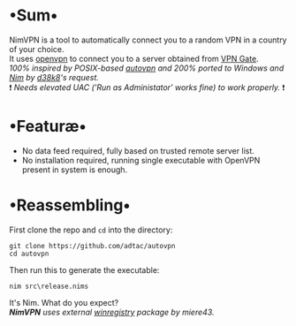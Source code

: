 # •Sum•
NimVPN is a tool to automatically connect you to a random VPN in a country of your choice.  
It uses [openvpn](https://github.com/OpenVPN/openvpn) to connect you to a server obtained from [VPN Gate](http://www.vpngate.net/en/).  
_100% inspired by POSIX-based [autovpn](https://github.com/adtac/autovpn) and 200% ported to Windows and [Nim](http://nim-lang.org) by [d38k8](https://github.com/d38k8)'s request._  
❗ _Needs elevated UAC ('Run as Administator' works fine) to work properly._ ❗

# •Featuræ•
* No data feed required, fully based on trusted remote server list.
* No installation required, running single executable with OpenVPN present in system is enough.

# •Reassembling•
First clone the repo and `cd` into the directory:

```
git clone https://github.com/adtac/autovpn
cd autovpn
```

Then run this to generate the executable:

```
nim src\release.nims
```

It's Nim. What do you expect?  
___NimVPN__ uses external [winregistry](https://github.com/miere43/nim-registry) package by miere43._
